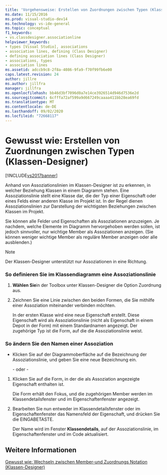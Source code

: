 ```yaml
---
title: 'Vorgehensweise: Erstellen von Zuordnungen zwischen Typen (Klassen-Designer) | Microsoft-Dokumentation'
ms.date: 11/15/2016
ms.prod: visual-studio-dev14
ms.technology: vs-ide-general
ms.topic: conceptual
f1_keywords:
- vs.classdesigner.associationline
helpviewer_keywords:
- types [Visual Studio], associations
- association lines, defining (Class Designer)
- defining association lines (Class Designer)
- associations, types
- association lines
ms.assetid: adccb9c8-2f8a-4086-9fa9-f70f99fb6e00
caps.latest.revision: 24
author: jillre
ms.author: jillfra
manager: jillfra
ms.openlocfilehash: bb46d3bf7096d0a7e14ce3926514d946d7536e2d
ms.sourcegitcommit: 6cfffa72af599a9d667249caaaa411bb28ea69fd
ms.translationtype: MT
ms.contentlocale: de-DE
ms.lasthandoff: 09/02/2020
ms.locfileid: "72668117"
---
```

# <a name="how-to-create-associations-between-types-class-designer"></a>Gewusst wie: Erstellen von Zuordnungen zwischen Typen (Klassen-Designer)
[!INCLUDE[vs2017banner](../includes/vs2017banner.md)]

Anhand von Assoziationslinien im Klassen-Designer ist zu erkennen, in welcher Beziehung Klassen in einem Diagramm stehen. Eine Assoziationslinie stellt eine Klasse dar, die der Typ einer Eigenschaft oder eines Felds einer anderen Klasse im Projekt ist. In der Regel dienen Assoziationslinien zur Darstellung der wichtigsten Beziehungen zwischen Klassen im Projekt.

 Sie können alle Felder und Eigenschaften als Assoziationen anzuzeigen. Je nachdem, welche Elemente im Diagramm hervorgehoben werden sollen, ist jedoch sinnvoller, nur wichtige Member als Assoziationen anzeigen. (Sie können weniger wichtige Member als reguläre Member anzeigen oder alle ausblenden.)

> [!NOTE]
> Der Klassen-Designer unterstützt nur Assoziationen in eine Richtung.

### <a name="to-define-an-association-line-in-the-class-diagram"></a>So definieren Sie im Klassendiagramm eine Assoziationslinie

1. **Wählen Sie**in der Toolbox unter Klassen-Designer die Option Zuordnung aus.

2. Zeichnen Sie eine Linie zwischen den beiden Formen, die Sie mithilfe einer Assoziation miteinander verbinden möchten.

     In der ersten Klasse wird eine neue Eigenschaft erstellt. Diese Eigenschaft wird als Assoziationslinie (nicht als Eigenschaft in einem Depot in der Form) mit einem Standardnamen angezeigt. Der zugehörige Typ ist die Form, auf die die Assoziationslinie weist.

### <a name="to-change-the-name-of-an-association"></a>So ändern Sie den Namen einer Assoziation

- Klicken Sie auf der Diagrammoberfläche auf die Bezeichnung der Assoziationslinie, und geben Sie eine neue Bezeichnung ein.

  \- oder -

1. Klicken Sie auf die Form, in der die als Assoziation angezeigte Eigenschaft enthalten ist.

     Die Form erhält den Fokus, und die zugehörigen Member werden im Klassendetailsfenster und im Eigenschaftenfenster angezeigt.

2. Bearbeiten Sie nun entweder im Klassendetailsfenster oder im Eigenschaftenfenster das Namensfeld der Eigenschaft, und drücken Sie die EINGABETASTE.

     Der Name wird im Fenster **Klassendetails**, auf der Assoziationslinie, im Eigenschaftenfenster und im Code aktualisiert.

## <a name="see-also"></a>Weitere Informationen
 [Gewusst wie: Wechseln zwischen Member-und Zuordnungs Notation (Klassen-Designer)](../ide/how-to-change-between-member-notation-and-association-notation-class-designer.md)
